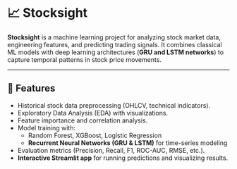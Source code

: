 # 📈 Stocksight

**Stocksight** is a machine learning project for analyzing stock market data, engineering features, and predicting trading signals. It combines classical ML models with deep learning architectures (**GRU and LSTM networks**) to capture temporal patterns in stock price movements.

---

## 🚀 Features

- Historical stock data preprocessing (OHLCV, technical indicators).  
- Exploratory Data Analysis (EDA) with visualizations.  
- Feature importance and correlation analysis.  
- Model training with:
  - Random Forest, XGBoost, Logistic Regression  
  - **Recurrent Neural Networks (GRU & LSTM)** for time-series modeling  
- Evaluation metrics (Precision, Recall, F1, ROC-AUC, RMSE, etc.).  
- **Interactive Streamlit app** for running predictions and visualizing results.  

